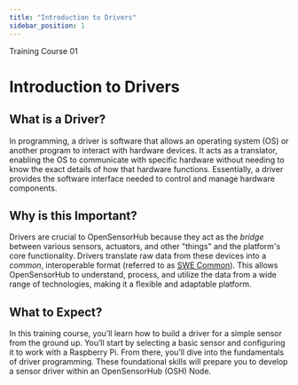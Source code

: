 ```yaml
---
title: "Introduction to Drivers"
sidebar_position: 1
---
```


<div style={{ color: "#039dfc", fontWeight: "bold" }}>Training Course 01</div>

# Introduction to Drivers
## What is a Driver?
In programming, a driver is software that allows an operating system (OS) or another program to interact with hardware devices. It acts as a translator, enabling the OS to communicate with specific hardware without needing to know the exact details of how that hardware functions. Essentially, a driver provides the software interface needed to control and manage hardware components. 

## Why is this Important?
Drivers are crucial to OpenSensorHub because they act as the <em>bridge</em> between various sensors, actuators, and other "things" and the platform's core functionality. Drivers translate raw data from these devices into a <em>common</em>, interoperable format (referred to as [SWE Common](https://www.ogc.org/standards/swecommon/)). This allows OpenSensorHub to understand, process, and utilize the data from a wide range of technologies, making it a flexible and adaptable platform. 

## What to Expect?
In this training course, you’ll learn how to build a driver for a simple sensor from the ground up. You’ll start by selecting a basic sensor and configuring it to work with a Raspberry Pi. From there, you’ll dive into the fundamentals of driver programming. These foundational skills will prepare you to develop a sensor driver within an OpenSensorHub (OSH) Node.